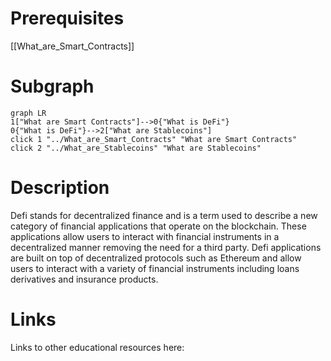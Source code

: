 # Prerequisites
[[What_are_Smart_Contracts]]

# Subgraph

```mermaid
graph LR
1["What are Smart Contracts"]-->0{"What is DeFi"}
0{"What is DeFi"}-->2["What are Stablecoins"]
click 1 "../What_are_Smart_Contracts" "What are Smart Contracts"
click 2 "../What_are_Stablecoins" "What are Stablecoins"
```



# Description
  
Defi stands for decentralized finance and is a term used to describe a new category of financial applications that operate on the blockchain. These applications allow users to interact with financial instruments in a decentralized manner removing the need for a third party. Defi applications are built on top of decentralized protocols such as Ethereum and allow users to interact with a variety of financial instruments including loans derivatives and insurance products.

# Links
Links to other educational resources here: